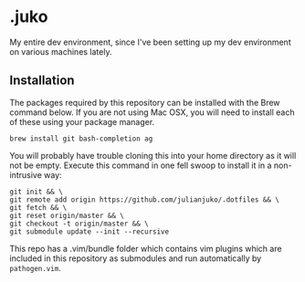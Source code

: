 # .juko
My entire dev environment, since I've been setting up my dev environment on various machines lately.

## Installation

The packages required by this repository can be installed with the Brew command below. If you are not using Mac OSX, you will need to install each of these using your package manager.
```
brew install git bash-completion ag
```

You will probably have trouble cloning this into your home directory as it will not be empty. Execute this command in one fell swoop to install it in a non-intrusive way:
```
git init && \
git remote add origin https://github.com/julianjuko/.dotfiles && \
git fetch && \
git reset origin/master && \ 
git checkout -t origin/master && \
git submodule update --init --recursive
```

This repo has a .vim/bundle folder which contains vim plugins which are included in this repository as submodules and run automatically by `pathogen.vim`.
